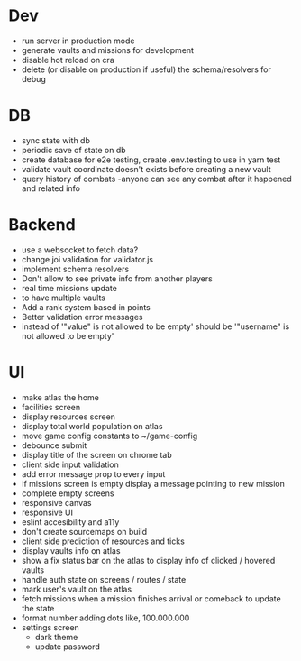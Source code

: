 # Dev

- run server in production mode
- generate vaults and missions for development
- disable hot reload on cra
- delete (or disable on production if useful) the schema/resolvers for debug

# DB

- sync state with db
- periodic save of state on db
- create database for e2e testing, create .env.testing to use in yarn test
- validate vault coordinate doesn't exists before creating a new vault
- query history of combats
  -anyone can see any combat after it happened and related info

# Backend

- use a websocket to fetch data?
- change joi validation for validator.js
- implement schema resolvers
- Don't allow to see private info from another players
- real time missions update
- to have multiple vaults
- Add a rank system based in points
- Better validation error messages
- instead of '"value" is not allowed to be empty' should be '"username" is not allowed to be empty'

# UI

- make atlas the home
- facilities screen
- display resources screen
- display total world population on atlas
- move game config constants to ~/game-config
- debounce submit
- display title of the screen on chrome tab
- client side input validation
- add error message prop to every input
- if missions screen is empty display a message pointing to new mission
- complete empty screens
- responsive canvas
- responsive UI
- eslint accesibility and a11y
- don't create sourcemaps on build
- client side prediction of resources and ticks
- display vaults info on atlas
- show a fix status bar on the atlas to display info of clicked / hovered vaults
- handle auth state on screens / routes / state
- mark user's vault on the atlas
- fetch missions when a mission finishes arrival or comeback to update the state
- format number adding dots like, 100.000.000
- settings screen
  - dark theme
  - update password
